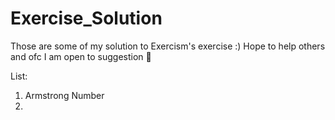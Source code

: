 # Exercise_Solution
Those are some of my solution to Exercism's exercise :) Hope to help others and ofc I am open to suggestion 🥰

List: 
1. Armstrong Number
2.
